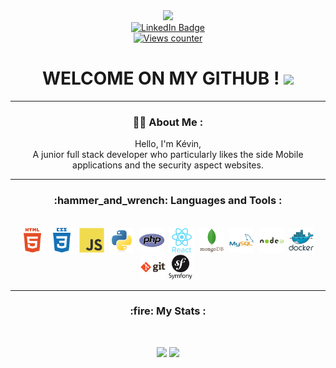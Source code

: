 <div id="header" align="center">
  <img src="https://media.giphy.com/media/5ndklThG9vUUdTmgMn/giphy.gif" width="100"/>
</div>

<div id="badges" align="center">
  <a href="https://www.linkedin.com/in/kevin-jm/">
    <img src="https://img.shields.io/badge/LinkedIn-blue?style=for-the-badge&logo=linkedin&logoColor=white" alt="LinkedIn Badge"/><br/>
    <img src="https://komarev.com/ghpvc/?username=KevinJeanMarie&style=flat-square&color=blue" width="110px" alt="Views counter"/>
  </a>
</div>

<h1 align="center">
  WELCOME ON MY GITHUB !
  <img src="https://media.giphy.com/media/hvRJCLFzcasrR4ia7z/giphy.gif" width="30px"/>
</h1>

---
<div align="center">
  <h3>👨‍💻 About Me :</h3>
Hello, I'm Kévin, <br/>
  A junior full stack developer who particularly likes the side Mobile applications and the security aspect websites.
</div>

---
<h3 align="center">
:hammer_and_wrench: Languages and Tools :
  </h3><br/>
<div align="center">
  <img src="https://github.com/devicons/devicon/blob/master/icons/html5/html5-plain-wordmark.svg" title="HTML5" alt="HTML" width="40" height="40"/>&nbsp;
  <img src="https://github.com/devicons/devicon/blob/master/icons/css3/css3-plain-wordmark.svg"  title="CSS3" alt="CSS" width="40" height="40"/>&nbsp;
  <img src="https://github.com/devicons/devicon/blob/master/icons/javascript/javascript-original.svg" title="JavaScript" alt="JavaScript" width="40" height="40"/>&nbsp;
  <img src="https://github.com/devicons/devicon/blob/master/icons/python/python-original.svg" title="Python" alt="Python" width="40" height="40"/>&nbsp;
  <img src="https://github.com/devicons/devicon/blob/master/icons/php/php-original.svg" title="Php" alt="Php" width="40" height="40"/>&nbsp;
  <img src="https://github.com/devicons/devicon/blob/master/icons/react/react-original-wordmark.svg" title="React" alt="React" width="40" height="40"/>&nbsp;
  <img src="https://github.com/devicons/devicon/blob/master/icons/mongodb/mongodb-original-wordmark.svg" title="MongoDB" alt="MongoDB" width="40" height="40"/>&nbsp;
  <img src="https://github.com/devicons/devicon/blob/master/icons/mysql/mysql-original-wordmark.svg" title="MySQL"  alt="MySQL" width="40" height="40"/>&nbsp;
  <img src="https://github.com/devicons/devicon/blob/master/icons/nodejs/nodejs-original-wordmark.svg" title="NodeJS" alt="NodeJS" width="40" height="40"/>&nbsp;
  <img src="https://github.com/devicons/devicon/blob/master/icons/docker/docker-original-wordmark.svg" title="Docker" alt="Docker" width="40" height="40"/>&nbsp;
  <img src="https://github.com/devicons/devicon/blob/master/icons/git/git-original-wordmark.svg" title="Git" **alt="Git" width="40" height="40"/>
  <img src="https://github.com/devicons/devicon/blob/master/icons/symfony/symfony-original-wordmark.svg" title="Symfony" alt="Symfony" width="40" height="40"/>&nbsp
</div>

---
<h3 align="center">
  :fire: My Stats :
  </h3><br/>
<p align="center">
    <a href="https://git.io/streak-stats"><img src="http://github-readme-streak-stats.herokuapp.com?user=KevinJeanMarie&theme=github-dark" width="450px"/></a>
  <a href="https://github.com/anuraghazra/github-readme-stats"><img src="https://github-readme-stats.vercel.app/api/top-langs/?&username=KevinJeanMarie&layout=compact&theme=transparent&text_color=ffffff&border_color=39d253&title_color=FFFFFF" height="177px"/></a>
</p>
